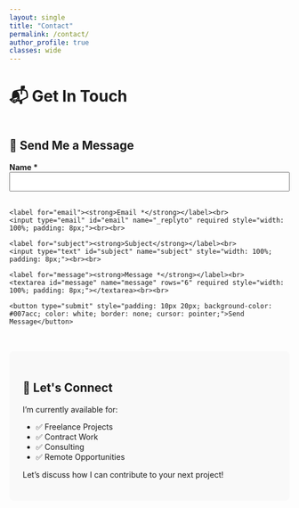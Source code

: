 ```yaml
---
layout: single
title: "Contact"
permalink: /contact/
author_profile: true
classes: wide
---
```


# 📬 Get In Touch

<div style="display: flex; flex-wrap: wrap; gap: 2rem;">

  <!-- Left Column: Contact Form -->
  <div style="flex: 2; min-width: 300px;">

  ## 📩 Send Me a Message

  <form id="contact-form" action="https://formspree.io/f/mvgraovk" method="POST">
    <label for="name"><strong>Name *</strong></label><br>
    <input type="text" id="name" name="name" required style="width: 100%; padding: 8px;"><br><br>

    <label for="email"><strong>Email *</strong></label><br>
    <input type="email" id="email" name="_replyto" required style="width: 100%; padding: 8px;"><br><br>

    <label for="subject"><strong>Subject</strong></label><br>
    <input type="text" id="subject" name="subject" style="width: 100%; padding: 8px;"><br><br>

    <label for="message"><strong>Message *</strong></label><br>
    <textarea id="message" name="message" rows="6" required style="width: 100%; padding: 8px;"></textarea><br><br>

    <button type="submit" style="padding: 10px 20px; background-color: #007acc; color: white; border: none; cursor: pointer;">Send Message</button>
  </form>

  <script>
    const form = document.getElementById("contact-form");
    form.addEventListener("submit", async function (e) {
      e.preventDefault();
      const formData = new FormData(form);
      const response = await fetch(form.action, {
        method: form.method,
        body: formData,
        headers: {
          'Accept': 'application/json'
        }
      });

      if (response.ok) {
        form.reset();
        alert("✅ Message sent successfully!");
      } else {
        alert("❌ Oops! Something went wrong. Please try again.");
      }
    });
  </script>

  </div>

  <!-- Right Column: Contact Info -->
  <div style="flex: 1; min-width: 250px; background-color: #f9f9f9; padding: 1.5rem; border-radius: 8px;">

  ## 🤝 Let's Connect

  I’m currently available for:

  - ✅ Freelance Projects  
  - ✅ Contract Work  
  - ✅ Consulting  
  - ✅ Remote Opportunities

  Let’s discuss how I can contribute to your next project!

  </div>

</div>
